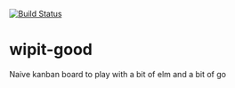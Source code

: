 [![Build Status](https://travis-ci.org/prmanahan/nefarious-meow.svg?branch=master)](https://travis-ci.org/prmanahan/nefarious-meow)

# wipit-good

Naive kanban board to play with a bit of elm and a bit of go

